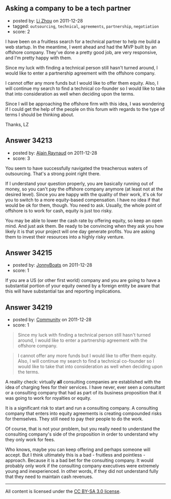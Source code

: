 ## Asking a company to be a tech partner

- posted by: [Li Zhou](https://stackexchange.com/users/-1/7241-li-zhou) on 2011-12-28
- tagged: `outsourcing`, `technical`, `agreements`, `partnership`, `negotiation`
- score: 2

I have been on a fruitless search for a technical partner to help me build a web startup.  In the meantime, I went ahead and had the MVP built by an offshore company.  They've done a pretty good job, are very responsive, and I'm pretty happy with them.  

Since my luck with finding a technical person still hasn't turned around, I would like to enter a partnership agreement with the offshore company.

I cannot offer any more funds but I would like to offer them equity.  Also, I will continue my search to find a technical co-founder so I would like to take that into consideration as well when deciding upon the terms.

Since I will be approaching the offshore firm with this idea, I was wondering if I could get the help of the people on this forum with regards to the type of terms I should be thinking about.

Thanks,
LZ


## Answer 34213

- posted by: [Alain Raynaud](https://stackexchange.com/users/-1/502-alain-raynaud) on 2011-12-28
- score: 3

You seem to have successfully navigated the treacherous waters of outsourcing. That's a strong point right there.

If I understand your question properly, you are basically running out of money, so you can't pay the offshore company anymore (at least not at the desired level). Since you are happy with the quality of their work, it's ok for you to switch to a more equity-based compensation. I have no idea if that would be ok for them, though. You need to ask. Usually, the whole point of offshore is to work for cash, equity is just too risky.

You may be able to lower the cash rate by offering equity, so keep an open mind. And just ask them. Be ready to be convincing when they ask you how likely it is that your project will one day generate profits. You are asking them to invest their resources into a highly risky venture.


## Answer 34215

- posted by: [JonnyBoats](https://stackexchange.com/users/-1/3100-jonnyboats) on 2011-12-28
- score: 1

If you are a US (or other first world) company and you are going to have a substantial portion of your equity owned by a foreign entity be aware that this will have substantial tax and reporting implications.


## Answer 34219

- posted by: [Community](https://stackexchange.com/users/-1/-1-community) on 2011-12-28
- score: 1

> Since my luck with finding a technical person still hasn't turned around, I would like to enter a partnership agreement with the offshore company.

> I cannot offer any more funds but I would like to offer them equity. Also, I will continue my search to find a technical co-founder so I would like to take that into consideration as well when deciding upon the terms.

A reality check: virtually **all** consulting companies are established with the idea of charging fees for their services. I have never, ever seen a consultant or a consulting company that had as part of its business proposition that it was going to work for royalties or equity. 

It is a significant risk to start and run a consulting company. A consulting company that enters into equity agreements is creating compounded risks for themselves. They still need to pay their people to do the work. 

Of course, that is not your problem, but you really need to understand the consulting company's side of the proposition in order to understand why they only work for fees. 

Who knows, maybe you can keep offering and perhaps someone will accept.  But I think ultimately this is a bad - fruitless and pointless - approach. Because it is a bad bet for the consulting company. It would probably only work if the consulting company executives were extremely young and inexperienced. In other words, if they did not understand fully that they need to maintain cash revenues. 



---

All content is licensed under the [CC BY-SA 3.0 license](https://creativecommons.org/licenses/by-sa/3.0/).
